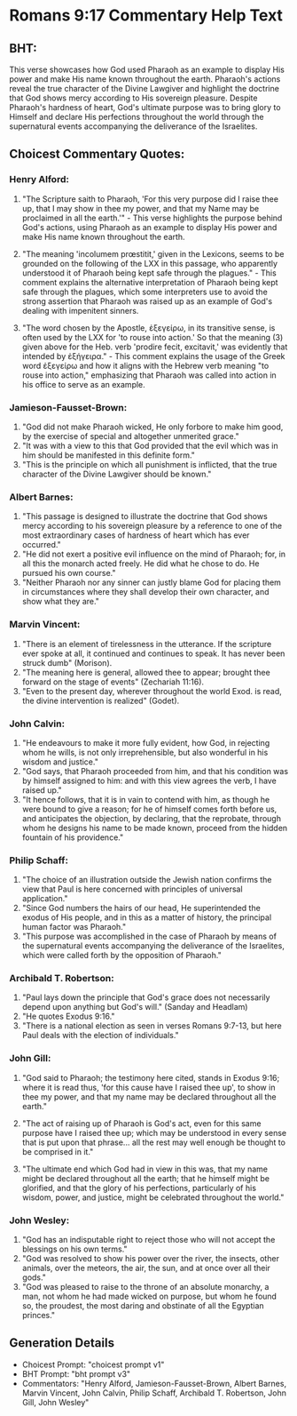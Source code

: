 # Romans 9:17 Commentary Help Text

## BHT:
This verse showcases how God used Pharaoh as an example to display His power and make His name known throughout the earth. Pharaoh's actions reveal the true character of the Divine Lawgiver and highlight the doctrine that God shows mercy according to His sovereign pleasure. Despite Pharaoh's hardness of heart, God's ultimate purpose was to bring glory to Himself and declare His perfections throughout the world through the supernatural events accompanying the deliverance of the Israelites.

## Choicest Commentary Quotes:
### Henry Alford:
1. "The Scripture saith to Pharaoh, 'For this very purpose did I raise thee up, that I may show in thee my power, and that my Name may be proclaimed in all the earth.'" - This verse highlights the purpose behind God's actions, using Pharaoh as an example to display His power and make His name known throughout the earth.

2. "The meaning 'incolumem prœstitit,' given in the Lexicons, seems to be grounded on the following of the LXX in this passage, who apparently understood it of Pharaoh being kept safe through the plagues." - This comment explains the alternative interpretation of Pharaoh being kept safe through the plagues, which some interpreters use to avoid the strong assertion that Pharaoh was raised up as an example of God's dealing with impenitent sinners.

3. "The word chosen by the Apostle, ἐξεγείρω, in its transitive sense, is often used by the LXX for 'to rouse into action.' So that the meaning (3) given above for the Heb. verb 'prodire fecit, excitavit,' was evidently that intended by ἐξήγειρα." - This comment explains the usage of the Greek word ἐξεγείρω and how it aligns with the Hebrew verb meaning "to rouse into action," emphasizing that Pharaoh was called into action in his office to serve as an example.

### Jamieson-Fausset-Brown:
1. "God did not make Pharaoh wicked, He only forbore to make him good, by the exercise of special and altogether unmerited grace."
2. "It was with a view to this that God provided that the evil which was in him should be manifested in this definite form."
3. "This is the principle on which all punishment is inflicted, that the true character of the Divine Lawgiver should be known."

### Albert Barnes:
1. "This passage is designed to illustrate the doctrine that God shows mercy according to his sovereign pleasure by a reference to one of the most extraordinary cases of hardness of heart which has ever occurred."
2. "He did not exert a positive evil influence on the mind of Pharaoh; for, in all this the monarch acted freely. He did what he chose to do. He pursued his own course."
3. "Neither Pharaoh nor any sinner can justly blame God for placing them in circumstances where they shall develop their own character, and show what they are."

### Marvin Vincent:
1. "There is an element of tirelessness in the utterance. If the scripture ever spoke at all, it continued and continues to speak. It has never been struck dumb" (Morison).
2. "The meaning here is general, allowed thee to appear; brought thee forward on the stage of events" (Zechariah 11:16).
3. "Even to the present day, wherever throughout the world Exod. is read, the divine intervention is realized" (Godet).

### John Calvin:
1. "He endeavours to make it more fully evident, how God, in rejecting whom he wills, is not only irreprehensible, but also wonderful in his wisdom and justice."
2. "God says, that Pharaoh proceeded from him, and that his condition was by himself assigned to him: and with this view agrees the verb, I have raised up."
3. "It hence follows, that it is in vain to contend with him, as though he were bound to give a reason; for he of himself comes forth before us, and anticipates the objection, by declaring, that the reprobate, through whom he designs his name to be made known, proceed from the hidden fountain of his providence."

### Philip Schaff:
1. "The choice of an illustration outside the Jewish nation confirms the view that Paul is here concerned with principles of universal application."
2. "Since God numbers the hairs of our head, He superintended the exodus of His people, and in this as a matter of history, the principal human factor was Pharaoh."
3. "This purpose was accomplished in the case of Pharaoh by means of the supernatural events accompanying the deliverance of the Israelites, which were called forth by the opposition of Pharaoh."

### Archibald T. Robertson:
1. "Paul lays down the principle that God's grace does not necessarily depend upon anything but God's will." (Sanday and Headlam)
2. "He quotes Exodus 9:16." 
3. "There is a national election as seen in verses Romans 9:7-13, but here Paul deals with the election of individuals."

### John Gill:
1. "God said to Pharaoh; the testimony here cited, stands in Exodus 9:16; where it is read thus, 'for this cause have I raised thee up', to show in thee my power, and that my name may be declared throughout all the earth." 

2. "The act of raising up of Pharaoh is God's act, even for this same purpose have I raised thee up; which may be understood in every sense that is put upon that phrase... all the rest may well enough be thought to be comprised in it."

3. "The ultimate end which God had in view in this was, that my name might be declared throughout all the earth; that he himself might be glorified, and that the glory of his perfections, particularly of his wisdom, power, and justice, might be celebrated throughout the world."

### John Wesley:
1. "God has an indisputable right to reject those who will not accept the blessings on his own terms."
2. "God was resolved to show his power over the river, the insects, other animals, over the meteors, the air, the sun, and at once over all their gods."
3. "God was pleased to raise to the throne of an absolute monarchy, a man, not whom he had made wicked on purpose, but whom he found so, the proudest, the most daring and obstinate of all the Egyptian princes."


## Generation Details
- Choicest Prompt: "choicest prompt v1"
- BHT Prompt: "bht prompt v3"
- Commentators: "Henry Alford, Jamieson-Fausset-Brown, Albert Barnes, Marvin Vincent, John Calvin, Philip Schaff, Archibald T. Robertson, John Gill, John Wesley"
